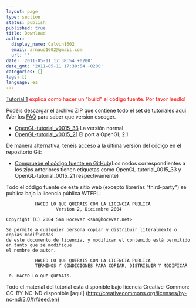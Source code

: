 ```yaml
---
layout: page
type: section
status: publish
published: true
title: Download
author:
  display_name: Calvin1602
  email: arnaud1602@gmail.com
  url: ''
date: '2011-05-11 17:38:54 +0200'
date_gmt: '2011-05-11 17:38:54 +0200'
categories: []
tags: []
language: es
---
```


<span style="color: #ff0000;">[Tutorial 1](http://www.opengl-tutorial.org/beginners-tutorials/tutorial-1-opening-a-window/) explica como hacer un "build" el código fuente. Por favor leedlo!</span>

Podéis descargar el archivo ZIP que contiene todo el set de tutoriales aquí (Ver los [FAQ](http://www.opengl-tutorial.org/miscellaneous/faq/) para saber que versión escoger.

* [OpenGL-tutorial_v0015_33](https://github.com/opengl-tutorials/ogl/archive/OpenGL-tutorial_0015_33.zip) La versión normal
* [OpenGL-tutorial_v0015_21](https://github.com/opengl-tutorials/ogl/archive/OpenGL-tutorial_0015_21.zip) El port a OpenGL 2.1 

De manera alternativa, tenéis acceso a la última versión del código en el repositorio Git:

* [Compruebe el código fuente en GitHub](https://github.com/opengl-tutorials/ogl)(Los nodos correspondientes a los zips anteriores tienen etiquetas como  OpenGL-tutorial_0015_33 y OpenGL-tutorial_0015_21 respectivamente)

Todo el código fuente de este sitio web (excepto librerías "third-party") se publica bajo la licencia pública WTFPL:
```
           HACED LO QUE QUERAIS CON LA LICENCIA PUBLICA
                   Version 2, Diciembre 2004

Copyright (C) 2004 Sam Hocevar <sam@hocevar.net>

Se permite a cualquier persona copiar y distribuir literalmente o copias modificadas
de este documento de licencia, y modificar el contenido està permitido en tanto que se modifique
el nombre de autor.

           HACED LO QUE QUERAIS CON LA LICENCIA PUBLICA
           TERMINOS Y CONDICIONES PARA COPIAR, DISTRIBUIR Y MODIFICAR

 0. HACED LO QUE QUERAIS.
```
Todo el material del tutorial esta disponible bajo licencia Creative-Common: CC-BY-NC-ND disponible [aqui]
(http://creativecommons.org/licenses/by-nc-nd/3.0/fr/deed.en)
